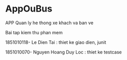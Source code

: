 # AppOuBus
APP Quan ly he thong xe khach va ban ve

Bai tap kiem thu phan mem

1851010118- Le Dien Tai : thiet ke giao dien, junit

1851010070- Nguyen Hoang Duy Loc : thiet ke testcase

